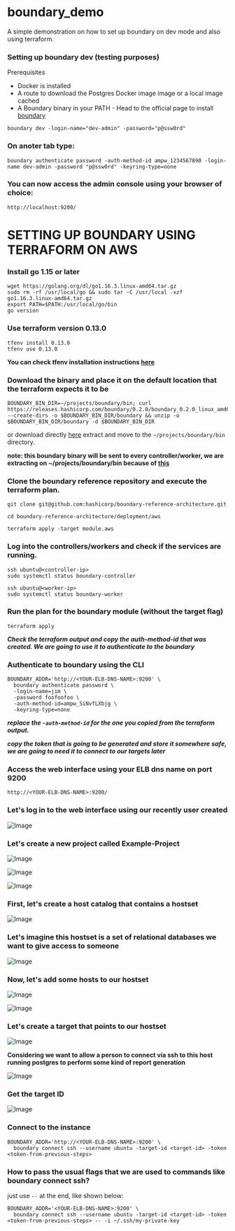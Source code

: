 # boundary_demo
A simple demonstration on how to set up boundary on dev mode and also using terraform.

### Setting up boundary dev (testing purposes)

Prerequisites

* Docker is installed
* A route to download the Postgres Docker image image or a local image cached
* A Boundary binary in your PATH - Head to the official page to install [boundary](https://learn.hashicorp.com/tutorials/boundary/getting-started-install?in=boundary/getting-started)

```
boundary dev -login-name="dev-admin" -password="p@ssw0rd"
```

### On anoter tab type:

```
boundary authenticate password -auth-method-id ampw_1234567890 -login-name dev-admin -password "p@ssw0rd" -keyring-type=none
```

### You can now access the admin console using your browser of choice:

`http://localhost:9200/`


# SETTING UP BOUNDARY USING TERRAFORM ON AWS

### Install go 1.15 or later

```
wget https://golang.org/dl/go1.16.3.linux-amd64.tar.gz
sudo rm -rf /usr/local/go && sudo tar -C /usr/local -xzf go1.16.3.linux-amd64.tar.gz
export PATH=$PATH:/usr/local/go/bin
go version
```

### Use terraform version 0.13.0

```
tfenv install 0.13.0
tfenv use 0.13.0
```

**You can check tfenv installation instructions [here](https://github.com/tfutils/tfenv)**

### Download the binary and place it on the default location that the terraform expects it to be

```
BOUNDARY_BIN_DIR=~/projects/boundary/bin; curl https://releases.hashicorp.com/boundary/0.2.0/boundary_0.2.0_linux_amd64.zip --create-dirs -o $BOUNDARY_BIN_DIR/boundary && unzip -o $BOUNDARY_BIN_DIR/boundary -d $BOUNDARY_BIN_DIR 
```

or download directly [here](https://www.boundaryproject.io/downloads) extract and move to the `~/projects/boundary/bin` directory.

**note: this boundary binary will be sent to every controller/worker, we are extracting on ~/projects/boundary/bin because of [this](https://github.com/hashicorp/boundary-reference-architecture/blob/main/deployment/aws/vars.tf#L2)**

### Clone the boundary reference repository and execute the terraform plan.

```
git clone git@github.com:hashicorp/boundary-reference-architecture.git

cd boundary-reference-architecture/deployment/aws

terraform apply -target module.aws
```

### Log into the controllers/workers and check if the services are running.

```
ssh ubuntu@<controller-ip>
sudo systemctl status boundary-controller

ssh ubuntu@<worker-ip>
sudo systemctl status boundary-worker 
```

### Run the plan for the boundary module (without the target flag)

```
terraform apply 
```

***Check the terraform output and copy the auth-method-id that was created. We are going to use it to authenticate to the boundary***

### Authenticate to boundary using the CLI

```
BOUNDARY_ADDR='http://<YOUR-ELB-DNS-NAME>:9200' \
  boundary authenticate password \
  -login-name=jim \
  -password foofoofoo \
  -auth-method-id=ampw_SiNvfLXbjg \
  -keyring-type=none
```

***replace the `-auth-method-id` for the one you copied from the terraform output.***

***copy the token that is going to be generated and store it somewhere safe, we are going to need it to connect to our targets later***

### Access the web interface using your ELB dns name on port 9200

`http://<YOUR-ELB-DNS-NAME>:9200/`

### Let's log in to the web interface using our recently user created

![Image](images/login.png?raw=true)

### Let's create a new project called Example-Project

![Image](images/new_project.png?raw=true)

![Image](images/project_created.png?raw=true)

![Image](images/sidebar_project.png?raw=true)

### First, let's create a host catalog that contains a hostset 

![Image](images/create_hostset.png?raw=true)

### Let's imagine this hostset is a set of relational databases we want to give access to someone

![Image](images/create_hostset2.png?raw=true)

### Now, let's add some hosts to our hostset

![Image](images/add_hosts_to_hostset.png?raw=true)

![Image](images/add_hosts_to_hostset2.png?raw=true)

### Let's create a target that points to our hostset

![Image](images/create_target.png?raw=true)

**Considering we want to allow a person to connect via ssh to this host running postgres to perform some kind of report generation**

![Image](images/add_hostset_to_target.png?raw=true)

### Get the target ID 

![Image](images/get_id_tgt.png?raw=true)


### Connect to the instance

```
BOUNDARY_ADDR='http://<YOUR-ELB-DNS-NAME>:9200' \
  boundary connect ssh --username ubuntu -target-id <target-id> -token <token-from-previous-steps>
```

### How to pass the usual flags that we are used to commands like boundary connect ssh? 

just use `--` at the end, like shown below:

```
BOUNDARY_ADDR='<YOUR-ELB-DNS-NAME>:9200' \
  boundary connect ssh --username ubuntu -target-id <target-id> -token <token-from-previous-steps> -- -i ~/.ssh/my-private-key
```
